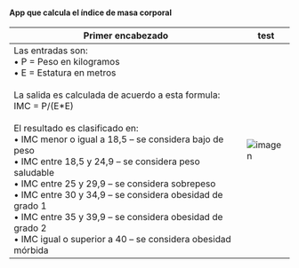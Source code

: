 #### App que calcula el índice de masa corporal

| Primer encabezado | test |
| ------------- | ------------- |
| Las entradas son:<br>• P = Peso en kilogramos<br>• E = Estatura en metros<br><br>La salida es calculada de acuerdo a esta formula:<br>IMC = P/(E*E)<br><br>El resultado es clasificado en:<br>• IMC menor o igual a 18,5 – se considera bajo de peso<br>• IMC entre 18,5 y 24,9 – se considera peso saludable<br>• IMC entre 25 y 29,9 – se considera sobrepeso<br>• IMC entre 30 y 34,9 – se considera obesidad de grado 1<br>• IMC entre 35 y 39,9 – se considera obesidad de grado 2<br>• IMC igual o superior a 40 – se considera obesidad mórbida  | ![imagen](preview.gif) |
